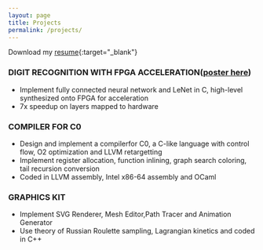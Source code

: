 ```yaml
---
layout: page
title: Projects
permalink: /projects/
---
```

Download my [resume](https://drive.google.com/file/d/1V0p6yCMEUWuZ_uTRDg1ujQ89M2CKMgtf/view?usp=sharing){:target="_blank"}

### DIGIT RECOGNITION WITH FPGA ACCELERATION([poster here](https://docs.google.com/presentation/d/1PsABjNmpiWUslj6-VCdsam89Ny823Chd2HQS2GHKUTA/edit?usp=sharing))
* Implement fully connected neural network and LeNet in C, high-level synthesized onto FPGA for acceleration
* 7x speedup on layers mapped to hardware

### COMPILER FOR C0
* Design and implement a compilerfor C0, a C-like language with control flow, O2 optimization and LLVM retargetting
* Implement register allocation, function inlining, graph search coloring, tail recursion conversion
* Coded in LLVM assembly, Intel x86-64 assembly and OCaml

### GRAPHICS KIT
* Implement SVG Renderer, Mesh Editor,Path Tracer and Animation Generator
* Use theory of Russian Roulette sampling, Lagrangian kinetics and coded in C++
